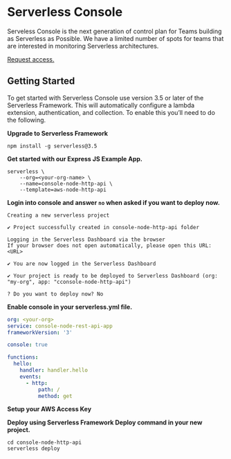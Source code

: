 <!--
title: Overview
menuText: Overview
description: 
menuOrder: 1
-->

# Serverless Console

Serveless Console is the next generation of control plan for Teams building as
Serverless as Possible. We have a limited number of spots for teams that are
interested in monitoring Serverless architectures. 

[Request access.](https://www.serverless.com/console ) 

## Getting Started

To get started with Serverless Console use version 3.5 or later of the
Serverless Framework. This will automatically configure a lambda extension,
authentication, and collection. To enable this you’ll need to do the following.

**Upgrade to Serverless Framework**

```
npm install -g serverless@3.5
```

**Get started with our Express JS Example App.**

```
serverless \
    --org=<your-org-name> \
    --name=console-node-http-api \
    --template=aws-node-http-api
```

**Login into console and answer `no` when asked if you want to deploy now.**

```
Creating a new serverless project

✔ Project successfully created in console-node-http-api folder

Logging in the Serverless Dashboard via the browser
If your browser does not open automatically, please open this URL:
<URL>

✔ You are now logged in the Serverless Dashboard

✔ Your project is ready to be deployed to Serverless Dashboard (org: "my-org", app: "cconsole-node-http-api")

? Do you want to deploy now? No
```

**Enable console in your serverless.yml file.**

```yaml
org: <your-org>
service: console-node-rest-api-app
frameworkVersion: '3'

console: true

functions:
  hello:
    handler: handler.hello
    events:
      - http:
          path: /
          method: get
```

**Setup your AWS Access Key**


**Deploy using Serverless Framework Deploy command in your new project.**


```
cd console-node-http-api 
serverless deploy
```
